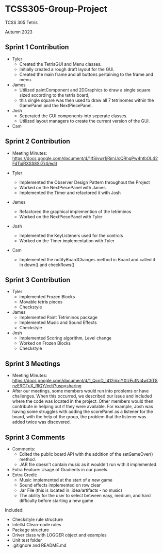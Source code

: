 # TCSS305-Group-Project

TCSS 305 Tetris

Autumn 2023

## Sprint 1 Contribution
- Tyler
  - Created the TetrisGUI and Menu classes.
  - Initially created a rough draft layout for the GUI.
  - Created the main frame and all buttons pertaining to the frame and menu.
- James
  - Utilized paintComponent and 2DGraphics to draw a single square sized according to the tetris board,
  - this single square was then used to draw all 7 tetrinomes within the GamePanel and the NextPiecePanel.
- Josh
  - Seperated the GUI components into seperate classes.
  - Utilized layout managers to create the current version of the GUI.
- Cam

## Sprint 2 Contribution
 - Meeting Minutes: https://docs.google.com/document/d/1IfSivwr1jRjmUcQRhgPw4htbOL42FdTojRXSS8SrZr4/edit

- Tyler
  - Implemented the Observer Design Pattern throughout the Project
  - Worked on the NextPiecePanel with James
  - Implemented the Timer and refactored it with Josh
- James
  - Refactored the graphical implemention of the tetriminos
  - Worked on the NextPiecePanel with Tyler
- Josh
  - Implemented the KeyListeners used for the controls
  - Worked on the Timer implementation with Tyler
- Cam
  - Implemented the notifyBoardChanges method in Board and called it in down() and checkRows()
 
## Sprint 3 Contribution
- Tyler
  - implemented Frozen Blocks
  - Movable tetris pieces
  - Checkstyle
- James
  - Implemented Paint Tetriminos package
  - Implemented Music and Sound Effects
  - Checkstyle
- Josh
  - Implemented Scoring algorithm, Level change
  - Worked on Frozen Blocks
  - Checkstyle

## Sprint 3 Meetings
 - Meeting Minutes: https://docs.google.com/document/d/1_QcnD_l412rijxIYXIzFufNI4wChT8nzERGTuX_RlQY/edit?usp=sharing
 - After our meetings, some members would run into problems or have challenges. When this occurred, we described our issue and included where the code was located in the project. Other members would then contribute in helping out if they were available. For example, Josh was having some struggles with adding the scorePanel as a listener for the board, with the help of the group, the problem that the listener was added twice was discovered.

## Sprint 3 Comments
 - Comments:
   - Edited the public board API with the addition of the setGameOver() method.
   - JAR file doesn't contain music as it wouldn't run with it implemented.
 - Extra Feature: Usage of Gradients in our panels.
 - Extra Credit:
   - Music implemented at the start of a new game
   - Sound effects implemented on row clear
   - Jar File (this is located in .idea/artifacts - no music)
   - The ability for the user to select between easy, medium, and hard difficulty before starting a new game



Included:

- Checkstyle rule structure
- IntelliJ Clean-code rules
- Package structure
- Driver class with LOGGER object and examples
- Unit test folder
- .gitignore and README.md
